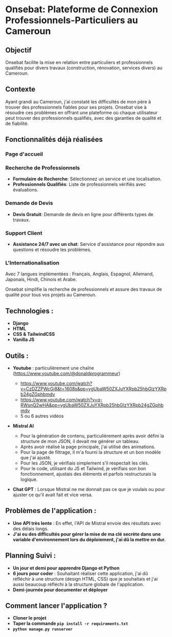 # Onsebat: Plateforme de Connexion Professionnels-Particuliers au Cameroun

## Objectif
Onsebat facilite la mise en relation entre particuliers et professionnels qualifiés pour divers travaux (construction, rénovation, services divers) au Cameroun.

## Contexte
Ayant grandi au Cameroun, j'ai constaté les difficultés de mon père à trouver des professionnels fiables pour ses projets. Onsebat vise à résoudre ces problèmes en offrant une plateforme où chaque utilisateur peut trouver des professionnels qualifiés, avec des garanties de qualité et de fiabilité.

## Fonctionnalités déjà réalisées

### Page d'accueil 
### Recherche de Professionnels
- **Formulaire de Recherche**: Sélectionnez un service et une localisation.
- **Professionnels Qualifiés**: Liste de professionnels vérifiés avec évaluations.

### Demande de Devis
- **Devis Gratuit**: Demande de devis en ligne pour différents types de travaux.

### Support Client
- **Assistance 24/7 avec un chat**: Service d'assistance pour répondre aux questions et résoudre les problèmes.

### L'Internationalisation 
Avec 7 langues implémentées : Français, Anglais, Espagnol, Allemand, Japonais, Hindi, Chinois et Arabe.

Onsebat simplifie la recherche de professionnels et assure des travaux de qualité pour tous vos projets au Cameroun.

## Technologies : 
- **Django**
- **HTML**
- **CSS & TailwindCSS**
- **Vanilla JS**

## Outils : 
- **Youtube** : particulièrement une chaîne (https://www.youtube.com/@donaldprogrammeur)  
   + https://www.youtube.com/watch?v=CzDZZPWcGj8&t=1608s&pp=ygUbaW50ZXJuYXRpb25hbGlzYXRpb24gZGphbmdv
   + https://www.youtube.com/watch?v=q-RWsnQ2wHA&pp=ygUbaW50ZXJuYXRpb25hbGlzYXRpb24gZGphbmdv
   + 5 ou 6 autres vidéos

- **Mistral AI**
   + Pour la génération de contenu, particulièrement après avoir défini la structure de mon JSON, il devait me générer un tableau.
   + Après avoir réalisé la page principale, j'ai utilisé des animations.
   + Pour la page de filtrage, il m'a fourni la structure et un bon modèle que j'ai ajusté.
   + Pour les JSON, je vérifiais simplement s'il respectait les clés.
   + Pour le code, utilisant du JS et Tailwind, je vérifiais son bon fonctionnement, ajustais des éléments et parfois restructurais la logique.

- **Chat GPT** : Lorsque Mistral ne me donnait pas ce que je voulais ou pour ajuster ce qu'il avait fait et vice versa.

## Problèmes de l'application : 
- **Une API très lente** : En effet, l'API de Mistral envoie des résultats avec des délais longs.
- **J'ai eu des difficultés pour gérer la mise de ma clé secrète dans une variable d'environnement lors du déploiement, j'ai dû la mettre en dur.**

## Planning  Suivi : 
- **Un jour et demi pour apprendre Django et Python**
- **6 jours pour coder** : Souhaitant réaliser cette application, j'ai dû réfléchir à une structure (design HTML, CSS) que je souhaitais et j'ai aussi beaucoup réfléchi à la structure globale de l'application.
- **Demi-journée pour documenter et déployer**

## Comment lancer l'application ?
- **Cloner le projet**
- **Taper la commande `pip install -r requirements.txt`**
- **`python manage.py runserver`**
